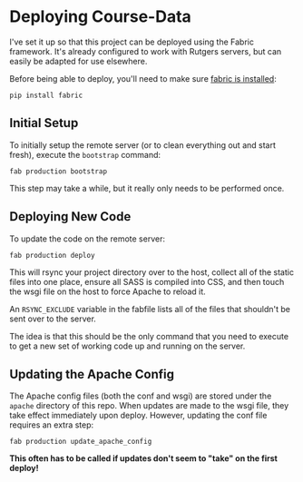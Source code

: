 # Deploying Course-Data

I've set it up so that this project can be deployed using the Fabric framework.  It's already configured to work with Rutgers servers, but can easily be adapted for use elsewhere.

Before being able to deploy, you'll need to make sure [fabric is installed](http://docs.fabfile.org/en/1.4.2/installation.html):

    pip install fabric

## Initial Setup

To initially setup the remote server (or to clean everything out and start fresh), execute the `bootstrap` command:

    fab production bootstrap

This step may take a while, but it really only needs to be performed once.

## Deploying New Code

To update the code on the remote server:

    fab production deploy

This will rsync your project directory over to the host, collect all of the static files into one place, ensure all SASS is compiled into CSS, and then touch the wsgi file on the host to force Apache to reload it.

An `RSYNC_EXCLUDE` variable in the fabfile lists all of the files that shouldn't be sent over to the server.

The idea is that this should be the only command that you need to execute to get a new set of working code up and running on the server.

## Updating the Apache Config

The Apache config files (both the conf and wsgi) are stored under the `apache` directory of this repo.  When updates are made to the wsgi file, they take effect immediately upon deploy.  However, updating the conf file requires an extra step:

    fab production update_apache_config
    
**This often has to be called if updates don't seem to "take" on the first deploy!**
